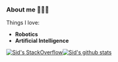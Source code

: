 ### About me 🧑🏻‍💻
Things I love:
- **Robotics** 
- **Artificial Intelligence** 



[![Sid's StackOverflow](https://github-readme-stackoverflow.vercel.app/?userID=7685107&theme=dark)](https://stackoverflow.com/users/7685107/siddharth-das)[![Sid's github stats](https://github-readme-stats.vercel.app/api?username=siddas27&show_icons=true&theme=codeSTACKr)](https://github.com/anuraghazra/github-readme-stats) 
